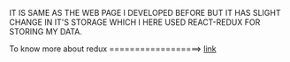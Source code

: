 IT  IS  SAME  AS  THE  WEB  PAGE  I  DEVELOPED  BEFORE  BUT  IT  HAS  SLIGHT  CHANGE  IN  IT'S  STORAGE  WHICH  I  HERE  USED  REACT-REDUX FOR  STORING  MY DATA.



To know more about redux ==================> [link](https://redux.js.org/)   



